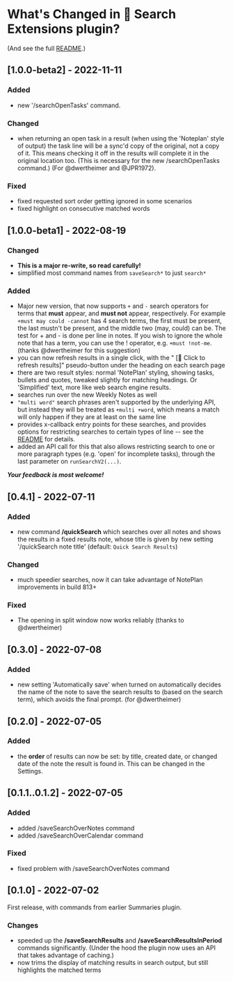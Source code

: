 # What's Changed in 🔎 Search Extensions plugin?
(And see the full [README](https://github.com/NotePlan/plugins/tree/main/jgclark.SearchExtensions).)
<!-- Main description: Allows searches to be saved and re-run, to use more powerful search operators, and be done over specified time periods. -->

## [1.0.0-beta2] - 2022-11-11
### Added
- new '/searchOpenTasks' command.
### Changed
- when returning an open task in a result (when using the 'Noteplan' style of output) the task line will be a sync'd copy of the original, not a copy of it. This means checking it off in the results will complete it in the original location too. (This is necessary for the new /searchOpenTasks command.) (For @dwertheimer and @JPR1972).
### Fixed
- fixed requested sort order getting ignored in some scenarios
- fixed highlight on consecutive matched words

## [1.0.0-beta1] - 2022-08-19
### Changed
- **This is a major re-write, so read carefully!**
- simplified most command names from `saveSearch*` to just `search*`
### Added
- Major new version, that now supports `+` and `-` search operators for terms that **must** appear, and **must not** appear, respectively.  For example `+must may could -cannot` has 4 search terms, the first must be present, the last mustn't be present, and the middle two (may, could) can be.  The test for + and - is done per line in notes. If you wish to ignore the whole note that has a term, you can use the ! operator, e.g. `+must !not-me`. (thanks @dwertheimer for this suggestion)
- you can now refresh results in a single click, with the " [🔄 Click to refresh results]" pseudo-button under the heading on each search page
- there are two result styles: normal 'NotePlan' styling, showing tasks, bullets and quotes, tweaked slightly for matching headings. Or 'Simplified' text, more like web search engine results.
- searches run over the new Weekly Notes as well
- `"multi word"` search phrases aren't supported by the underlying API, but instead they will be treated as `+multi +word`, which means a match will only happen if they are at least on the same line
- provides x-callback entry points for these searches, and provides options for restricting searches to certain types of line -- see the [README](https://github.com/NotePlan/plugins/tree/main/jgclark.SearchExtensions) for details.
- added an API call for this that also allows restricting search to one or more paragraph types (e.g. 'open' for incomplete tasks), through the last parameter on `runSearchV2(...)`.

___Your feedback is most welcome!___

<!-- 
### Todo
- [ ] tidy up display in special case of matching H1
- [ ] go through TODOs in searchHelpers.js
- [ ] go through TODOs in saveSearch.js
- [ ] go through TODOs in saveSearchPeriod.js
- [x] why ""{\"noteFilename\":\"20210519.md\",\"line\":\"- KD #picture big tap but dripping one drop at a time. Arrow pointing to tap, showing it's not turned on far at all. -> openness to Holy Spirit\"}",` getting output as an empty bullet?
-->

<!--
## Notes on earlier private 0.5.0-beta series
**Notes for beta7** (2022-08-19):
- [x] simplify command names from `saveSearch*` to just `search*`
- [x] resolve API question about `multi word` search phrases -> not supported in API
  - [x] update README to reflect NP not supporting search phrases directly
  - [x] modify code to change `"multi word"` search phrases to `+multi +word` instead
- [x] make rendering smarter by not adding ==...== around existing ==...== (for @dwertheimer)
- [-] move some searchHelper functions to helpers/search

**Notes for beta6** (2022-08-08):
- [-] check edge case of hit in URL (e.g. [callback] in note 2022-02-70) -- failed to find cause
- [x] fix [release] finding an '(error)' title note (actually: 20210830)
- [x] decide whether to support showEmptyResults option still
- [x] fix [callback] case: end may 32/20, then end not 29/20, when no not term?
- [x] check to see if notInFolder param is working
- [x] update doc to reflect NP not supporting search phrases
- [x] tested /saveSearchCalendar
  - [x] can use button to repeat same note
  - [x] can use noteType parameter
  - [x] can cope with nil results
- [x] tested /saveSearchInPeriod
  - [x] new param on writeResults()
  - [x] filtering dates out OK
  - [x] will write sensible reduced title that can be re-used
  - [x] can use button to repeat same note
  - [x] can use noteType parameter(s)
  - [x] can cope with nil results
- [x] go through FIXMEs in searchHelpers.js
- [x] go through FIXMEs in saveSearch.js
- [x] go through FIXMEs in saveSearchPeriod.js

**Notes for beta5** (2022-08-06):
- [x] rewrite to use de-normalised main data structure part (noteAndLine vs noteAndLines)
- [x] fix when results are only found in 1 note
- [x] actually use the new simplifyRawContent() function, not just test it!
- [x] update plugin.json function parameters
- [x] tested /quickSearch
  - [x] basic user command
  - [x] can use button to repeat to same note
  - [x] can use single noteType parameter
  - [x] can use multiple noteType parameters
  - [x] can cope with nil results
- [x] tested /saveSearch
  - [x] basic user command
  - [x] writing to correct note title
  - [x] can use button to repeat same note
  - [x] can cope with nil results
  - [x] can use noteType parameter/s
- [x] tested /saveSearchNotes
  - [x] writing to correct note title
  - [x] can use button to repeat same note
  - [x] can cope with nil results
  - [x] can use noteType parameter/s

**Notes for beta4** (2022-07-30):
- [x] NP-style always start with the leading markdown
- [x] blockIDs are now removed via new simplifyRawContent() function
- [x] trimAndHighlightTermInLine() now supports multiple search terms

**Notes for beta3** (2022-07-26):
- still only really tested the /quickSearch command so far, but carried over most new logic to /saveSearchPeriod too
- added a "Style for search results" setting. This chooses the style to use:
  - Normal "NotePlan" styling, tweaked slightly for matching headings
  - Use "Simplified" text (like Google results)
- added support for un-grouped results (a simple list with appended date context or title)
- added support for highlighting search terms
 
**Notes for beta2** (2022-07-23):
- fixed ordering of result lines within a note
- added support for search strings using older `x AND y AND z` or `x OR y OR z` or `x, y, z` styles. (Note: you can't mix AND and OR style, as it's hard to then be clear what the right logic is. The newer syntax is clearer.)
- added support for `"multi word search terms"` -- though I now discover that NotePlan might not support this :-(

**Notes for beta1** (2022-07-22):
- I've only really tested the /quickSearch command so far
-->

## [0.4.1] - 2022-07-11
### Added
- new command **/quickSearch** which searches over all notes and shows the results in a fixed results note, whose title is given by new setting '/quickSearch note title' (default: `Quick Search Results`)
### Changed
- much speedier searches, now it can take advantage of NotePlan improvements in build 813+
### Fixed
- The opening in split window now works reliably (thanks to @dwertheimer)

## [0.3.0] - 2022-07-08
### Added
- new setting 'Automatically save' when turned on automatically decides the name of the note to save the search results to (based on the search term), which avoids the final prompt. (for @dwertheimer)

## [0.2.0] - 2022-07-05
### Added
- the **order** of results can now be set: by title, created date, or changed date of the note the result is found in. This can be changed in the Settings.

## [0.1.1..0.1.2] - 2022-07-05
### Added
- added /saveSearchOverNotes command
- added /saveSearchOverCalendar command
### Fixed
- fixed problem with /saveSearchOverNotes command

## [0.1.0] - 2022-07-02
First release, with commands from earlier Summaries plugin.
### Changes
- speeded up the **/saveSearchResults** and **/saveSearchResultsInPeriod** commands significantly. (Under the hood the plugin now uses an API that takes advantage of caching.)
- now trims the display of matching results in search output, but still highlights the matched terms

